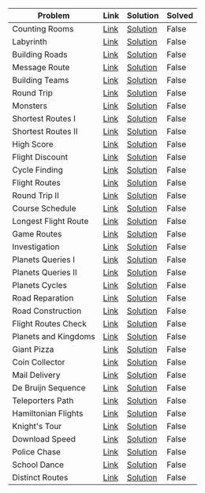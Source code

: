 | Problem              | Link                                         | Solution                                 | Solved   |
|----------------------|----------------------------------------------|------------------------------------------|----------|
| Counting Rooms       | [Link](https://cses.fi/problemset/task/1192) | [Solution](./01_counting_rooms.py)       | False    |
| Labyrinth            | [Link](https://cses.fi/problemset/task/1193) | [Solution](./02_labyrinth.py)            | False    |
| Building Roads       | [Link](https://cses.fi/problemset/task/1666) | [Solution](./03_building_roads.py)       | False    |
| Message Route        | [Link](https://cses.fi/problemset/task/1667) | [Solution](./04_message_route.py)        | False    |
| Building Teams       | [Link](https://cses.fi/problemset/task/1668) | [Solution](./05_building_teams.py)       | False    |
| Round Trip           | [Link](https://cses.fi/problemset/task/1669) | [Solution](./06_round_trip.py)           | False    |
| Monsters             | [Link](https://cses.fi/problemset/task/1194) | [Solution](./07_monsters.py)             | False    |
| Shortest Routes I    | [Link](https://cses.fi/problemset/task/1671) | [Solution](./08_shortest_routes_i.py)    | False    |
| Shortest Routes II   | [Link](https://cses.fi/problemset/task/1672) | [Solution](./09_shortest_routes_ii.py)   | False    |
| High Score           | [Link](https://cses.fi/problemset/task/1673) | [Solution](./10_high_score.py)           | False    |
| Flight Discount      | [Link](https://cses.fi/problemset/task/1195) | [Solution](./11_flight_discount.py)      | False    |
| Cycle Finding        | [Link](https://cses.fi/problemset/task/1197) | [Solution](./12_cycle_finding.py)        | False    |
| Flight Routes        | [Link](https://cses.fi/problemset/task/1196) | [Solution](./13_flight_routes.py)        | False    |
| Round Trip II        | [Link](https://cses.fi/problemset/task/1678) | [Solution](./14_round_trip_ii.py)        | False    |
| Course Schedule      | [Link](https://cses.fi/problemset/task/1679) | [Solution](./15_course_schedule.py)      | False    |
| Longest Flight Route | [Link](https://cses.fi/problemset/task/1680) | [Solution](./16_longest_flight_route.py) | False    |
| Game Routes          | [Link](https://cses.fi/problemset/task/1681) | [Solution](./17_game_routes.py)          | False    |
| Investigation        | [Link](https://cses.fi/problemset/task/1202) | [Solution](./18_investigation.py)        | False    |
| Planets Queries I    | [Link](https://cses.fi/problemset/task/1750) | [Solution](./19_planets_queries_i.py)    | False    |
| Planets Queries II   | [Link](https://cses.fi/problemset/task/1160) | [Solution](./20_planets_queries_ii.py)   | False    |
| Planets Cycles       | [Link](https://cses.fi/problemset/task/1751) | [Solution](./21_planets_cycles.py)       | False    |
| Road Reparation      | [Link](https://cses.fi/problemset/task/1675) | [Solution](./22_road_reparation.py)      | False    |
| Road Construction    | [Link](https://cses.fi/problemset/task/1676) | [Solution](./23_road_construction.py)    | False    |
| Flight Routes Check  | [Link](https://cses.fi/problemset/task/1682) | [Solution](./24_flight_routes_check.py)  | False    |
| Planets and Kingdoms | [Link](https://cses.fi/problemset/task/1683) | [Solution](./25_planets_and_kingdoms.py) | False    |
| Giant Pizza          | [Link](https://cses.fi/problemset/task/1684) | [Solution](./26_giant_pizza.py)          | False    |
| Coin Collector       | [Link](https://cses.fi/problemset/task/1686) | [Solution](./27_coin_collector.py)       | False    |
| Mail Delivery        | [Link](https://cses.fi/problemset/task/1691) | [Solution](./28_mail_delivery.py)        | False    |
| De Bruijn Sequence   | [Link](https://cses.fi/problemset/task/1692) | [Solution](./29_de_bruijn_sequence.py)   | False    |
| Teleporters Path     | [Link](https://cses.fi/problemset/task/1693) | [Solution](./30_teleporters_path.py)     | False    |
| Hamiltonian Flights  | [Link](https://cses.fi/problemset/task/1690) | [Solution](./31_hamiltonian_flights.py)  | False    |
| Knight's Tour        | [Link](https://cses.fi/problemset/task/1689) | [Solution](./32_knight's_tour.py)        | False    |
| Download Speed       | [Link](https://cses.fi/problemset/task/1694) | [Solution](./33_download_speed.py)       | False    |
| Police Chase         | [Link](https://cses.fi/problemset/task/1695) | [Solution](./34_police_chase.py)         | False    |
| School Dance         | [Link](https://cses.fi/problemset/task/1696) | [Solution](./35_school_dance.py)         | False    |
| Distinct Routes      | [Link](https://cses.fi/problemset/task/1711) | [Solution](./36_distinct_routes.py)      | False    |